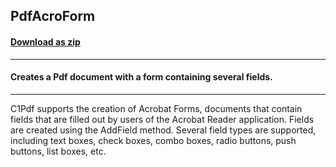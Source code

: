 ## PdfAcroForm
#### [Download as zip](https://grapecity.github.io/DownGit/#/home?url=https://github.com/GrapeCity/ComponentOne-WinForms-Samples/tree/master/NetFramework\Pdf\CS\PdfAcroform)
____
#### Creates a Pdf document with a form containing several fields.
____
C1Pdf supports the creation of Acrobat Forms, documents that contain fields that are filled out by users of the Acrobat Reader application.
Fields are created using the AddField method. Several field types are supported, including text boxes, check boxes, combo boxes, radio buttons, push buttons, list boxes, etc.
